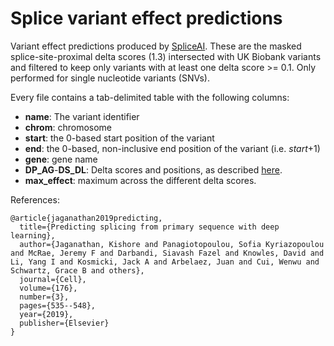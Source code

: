 # Splice variant effect predictions

Variant effect predictions produced by [SpliceAI](https://github.com/Illumina/SpliceAI). These are the masked splice-site-proximal delta scores (1.3) intersected with UK Biobank variants and filtered to keep only variants with at least one delta score >= 0.1. Only performed for single nucleotide variants (SNVs).


Every file contains a tab-delimited table with the following columns:

- **name**: The variant identifier
- **chrom**: chromosome
- **start**: the 0-based start position of the variant
- **end**: the 0-based, non-inclusive end position of the variant (i.e. _start_+1)
- **gene**: gene name
- **DP_AG**-**DS_DL**: Delta scores and positions, as described [here](https://github.com/Illumina/SpliceAI).
- **max_effect**: maximum across the different delta scores.


References:

```
@article{jaganathan2019predicting,
  title={Predicting splicing from primary sequence with deep learning},
  author={Jaganathan, Kishore and Panagiotopoulou, Sofia Kyriazopoulou and McRae, Jeremy F and Darbandi, Siavash Fazel and Knowles, David and Li, Yang I and Kosmicki, Jack A and Arbelaez, Juan and Cui, Wenwu and Schwartz, Grace B and others},
  journal={Cell},
  volume={176},
  number={3},
  pages={535--548},
  year={2019},
  publisher={Elsevier}
}

```
